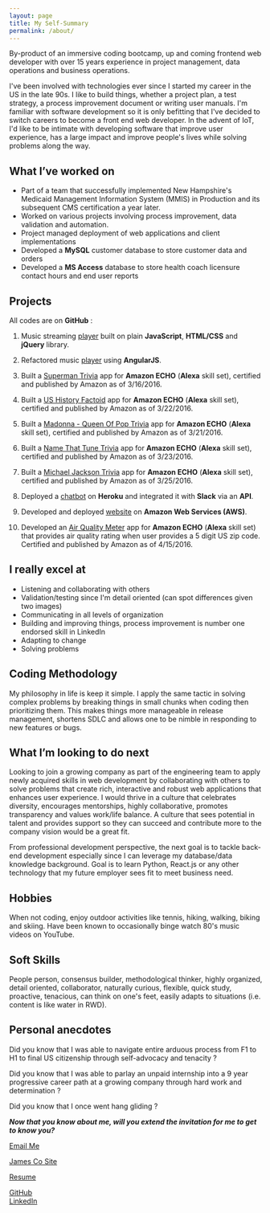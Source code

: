 ```yaml
---
layout: page
title: My Self-Summary
permalink: /about/
---
```



By-product of an immersive coding bootcamp, up and coming frontend web developer with over 15 years experience in project management, data operations and business operations.

I've been involved with technologies ever since I started my career in the US in the late 90s. I like to build things, whether a project plan, a test strategy, a process improvement document or writing user manuals. I'm familiar with software development so it is only befitting that I've decided to switch careers to become a front end web developer. In the advent of IoT, I'd like to be intimate with developing software that improve user experience, has a large impact and improve people's lives while solving problems along the way.

## What I’ve worked on ##

 - Part of a team that successfully implemented New Hampshire's Medicaid Management Information System (MMIS) in Production and its subsequent CMS certification a year later.
 - Worked on various projects involving process improvement, data validation and automation.
 - Project managed deployment of web applications and client implementations
 - Developed a **MySQL** customer database to store customer data and orders
 - Developed a **MS Access** database to store health coach licensure contact hours and end user reports


## Projects ##
All codes are on **GitHub** :

 1. Music streaming [player](https://github.com/hcamdclk8/bloc-jams.git) built on plain **JavaScript**, **HTML/CSS** and **jQuery** library.
 
 2. Refactored music [player](https://github.com/hcamdclk8/bloc-jams-angular.git) using **AngularJS**.
 3. Built a [Superman Trivia](https://github.com/hcamdclk8/SupermanTrivia.git) app for **Amazon ECHO** (**Alexa** skill set), certified and published by Amazon as of 3/16/2016.
 4. Built a [US History Factoid](https://github.com/hcamdclk8/US-history-Facts.git) app for **Amazon ECHO** (**Alexa** skill set), certified and published by Amazon as of 3/22/2016.
 5. Built a [Madonna - Queen Of Pop Trivia](https://github.com/hcamdclk8/QueenOfPopTrivia.git) app for **Amazon ECHO** (**Alexa** skill set), certified and published by Amazon as of 3/21/2016.
 6. Built a [Name That Tune Trivia](https://github.com/hcamdclk8/NameThatSongTrivia.git) app for **Amazon ECHO** (**Alexa** skill set), certified and published by Amazon as of 3/23/2016.
 7. Built a [Michael Jackson Trivia](https://github.com/hcamdclk8/KingOfPopTrivia.git) app for **Amazon ECHO** (**Alexa** skill set), certified and published by Amazon as of 3/25/2016.
 8. Deployed a [chatbot](https://github.com/hcamdclk8/starbot.git) on **Heroku** and integrated it with **Slack** via an **API**.
 9. Developed and deployed [website](http://jamescodev.info.s3-website-us-east-1.amazonaws.com) on **Amazon Web Services (AWS)**.
 10. Developed an [Air Quality Meter](https://github.com/hcamdclk8/AirQuality.git) app for **Amazon ECHO** (**Alexa** skill set) that provides air quality rating when user provides a 5 digit US zip code. Certified and published by Amazon as of 4/15/2016.


<!-- Side Projects 
Personal [homepage](http://hcamdclk8.github.io) that is still under construction. -->

## I really excel at ##

 - Listening and collaborating with others
 - Validation/testing since I'm detail oriented (can spot differences given two images)
 - Communicating in all levels of organization
 - Building and improving things, process improvement is number one endorsed skill in LinkedIn
 - Adapting to change
 - Solving problems

## Coding Methodology ##
My philosophy in life is keep it simple. I apply the same tactic in solving complex problems by breaking things in small chunks when coding then prioritizing them. This makes things more manageable in release management, shortens SDLC and allows one to be nimble in responding to new features or bugs.

## What I’m looking to do next ##
Looking to join a growing company as part of the engineering team to apply newly acquired skills in web development by collaborating with others to solve problems that create rich, interactive and robust web applications that enhances user experience. I would thrive in a culture that celebrates diversity, encourages mentorships, highly collaborative, promotes transparency and values work/life balance. A culture that sees potential in talent and provides support so they can succeed and contribute more to the company vision would be a great fit.

From professional development perspective, the next goal is to tackle back-end development especially since I can leverage my database/data knowledge background. Goal is to learn Python, React.js or any other technology that my future employer sees fit to meet business need.

## Hobbies ##
When not coding, enjoy outdoor activities like tennis, hiking, walking, biking and skiing. Have been known to occasionally binge watch 80's music videos on YouTube.

## Soft Skills ##
People person, consensus builder, methodological thinker, highly organized, detail oriented, collaborator, naturally curious, flexible, quick study, proactive, tenacious, can think on one's feet, easily adapts to situations (i.e. content is like water in RWD).

## Personal anecdotes ##
Did you know that I was able to navigate entire arduous process from F1 to H1 to final US citizenship through self-advocacy and tenacity ?

Did you know that I was able to parlay an unpaid internship into a 9 year progressive career path at a growing company through hard work and determination ?

Did you know that I once went hang gliding ?

***Now that you know about me, will you extend the invitation for me to get to know you?***

[Email Me](mailto:hcamdclk8@gmail.com)

[James Co Site](http://jamescodev.info.s3-website-us-east-1.amazonaws.com)

[Resume](https://drive.google.com/open?id=0B6LI39S3y_-yajcyT3B6NVU5bjA)

[GitHub](https://github.com/hcamdclk8)   
[LinkedIn](https://www.linkedin.com/in/jamescojr)




